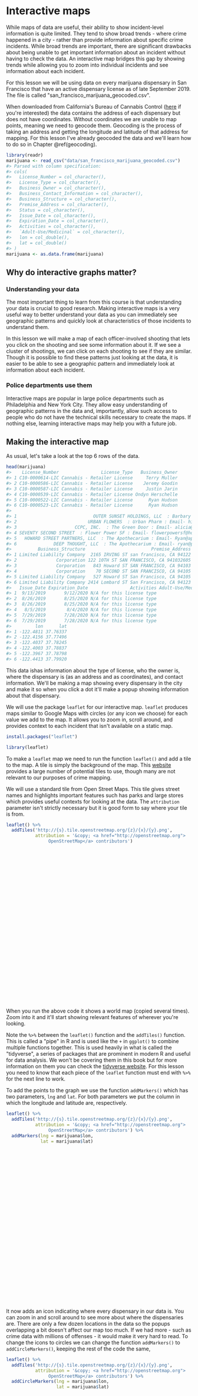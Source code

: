 
# Interactive maps

While maps of data are useful, their ability to show incident-level information is quite limited. They tend to show broad trends - where crime happened in a city - rather than provide information about specific crime incidents. While broad trends are important, there are significant drawbacks about being unable to get important information about an incident without having to check the data. An interactive map bridges this gap by showing trends while allowing you to zoom into individual incidents and see information about each incident.

For this lesson we will be using data on every marijuana dispensary in San Francisco that have an active dispensary license as of late September 2019. The file is called "san_francisco_marijuana_geocoded.csv".

When downloaded from California's Bureau of Cannabis Control ([here](https://aca5.accela.com/bcc/customization/bcc/cap/licenseSearch.aspx) if you're interested) the data contains the address of each dispensary but does not have coordinates. Without coordinates we are unable to map points, meaning we need to 
geocode them. Geocoding is the process of taking an address and getting the longitude and latitude of that address for mapping. For this lesson I've already geocoded the data and we'll learn how to do so in Chapter \@ref(geocoding).


```r
library(readr)
marijuana <- read_csv("data/san_francisco_marijuana_geocoded.csv")
#> Parsed with column specification:
#> cols(
#>   License_Number = col_character(),
#>   License_Type = col_character(),
#>   Business_Owner = col_character(),
#>   Business_Contact_Information = col_character(),
#>   Business_Structure = col_character(),
#>   Premise_Address = col_character(),
#>   Status = col_character(),
#>   Issue_Date = col_character(),
#>   Expiration_Date = col_character(),
#>   Activities = col_character(),
#>   `Adult-Use/Medicinal` = col_character(),
#>   lon = col_double(),
#>   lat = col_double()
#> )
marijuana <- as.data.frame(marijuana)
```


## Why do interactive graphs matter?

### Understanding your data

The most important thing to learn from this course is that understanding your data is crucial to good research. Making interactive maps is a very useful way to better understand your data as you can immediately see geographic patterns and quickly look at characteristics of those incidents to understand them. 

In this lesson we will make a map of each officer-involved shooting that lets you click on the shooting and see some information about it. If we see a cluster of shootings, we can click on each shooting to see if they are similar. Though it is possible to find these patterns just looking at the data, it is easier to be able to see a geographic pattern and immediately look at information about each incident.

### Police departments use them

Interactive maps are popular in large police departments such as Philadelphia and New York City. They allow easy understanding of geographic patterns in the data and, importantly, allow such access to people who do not have the technical skills necessary to create the maps. If nothing else, learning interactive maps may help you with a future job. 

## Making the interactive map 

As usual, let's take a look at the top 6 rows of the data.


```r
head(marijuana)
#>    License_Number                License_Type   Business_Owner
#> 1 C10-0000614-LIC Cannabis - Retailer License     Terry Muller
#> 2 C10-0000586-LIC Cannabis - Retailer License    Jeremy Goodin
#> 3 C10-0000587-LIC Cannabis - Retailer License     Justin Jarin
#> 4 C10-0000539-LIC Cannabis - Retailer License Ondyn Herschelle
#> 5 C10-0000522-LIC Cannabis - Retailer License      Ryan Hudson
#> 6 C10-0000523-LIC Cannabis - Retailer License      Ryan Hudson
#>                                                                                                           Business_Contact_Information
#> 1                             OUTER SUNSET HOLDINGS, LLC  : Barbary Coast Sunset : Email- terry@barbarycoastsf.com : Phone- 5107173246
#> 2                           URBAN FLOWERS  : Urban Pharm : Email- hilary@urbanpharmsf.com : Phone- 9168335343 : Website- www.up415.com
#> 3                      CCPC, INC.  : The Green Door : Email- alicia@greendoorsf.com : Phone- 4155419590 : Website- www.greendoorsf.com
#> 4 SEVENTY SECOND STREET  : Flower Power SF : Email- flowerpowersf@hotmail.com : Phone- 5103681262 : Website- flowerpowerdispensary.com
#> 5   HOWARD STREET PARTNERS, LLC  : The Apothecarium : Email- Ryan@apothecarium.com : Phone- 4157469001 : Website- www.apothecarium.com
#> 6              DEEP THOUGHT, LLC  : The Apothecarium : Email- ryan@pothecarium.com : Phone- 4157469001 : Website- www.Apothecarium.com
#>          Business_Structure                         Premise_Address Status
#> 1 Limited Liability Company  2165 IRVING ST san francisco, CA 94122 Active
#> 2               Corporation 122 10TH ST SAN FRANCISCO, CA 941032605 Active
#> 3               Corporation   843 Howard ST SAN FRANCISCO, CA 94103 Active
#> 4               Corporation    70 SECOND ST SAN FRANCISCO, CA 94105 Active
#> 5 Limited Liability Company   527 Howard ST San Francisco, CA 94105 Active
#> 6 Limited Liability Company 2414 Lombard ST San Francisco, CA 94123 Active
#>   Issue_Date Expiration_Date                Activities Adult-Use/Medicinal
#> 1  9/13/2019       9/12/2020 N/A for this license type                BOTH
#> 2  8/26/2019       8/25/2020 N/A for this license type                BOTH
#> 3  8/26/2019       8/25/2020 N/A for this license type                BOTH
#> 4   8/5/2019        8/4/2020 N/A for this license type                BOTH
#> 5  7/29/2019       7/28/2020 N/A for this license type                BOTH
#> 6  7/29/2019       7/28/2020 N/A for this license type                BOTH
#>         lon      lat
#> 1 -122.4811 37.76337
#> 2 -122.4156 37.77496
#> 3 -122.4037 37.78245
#> 4 -122.4003 37.78837
#> 5 -122.3967 37.78798
#> 6 -122.4413 37.79920
```

This data ishas information about the type of license, who the owner is, where the dispensary is (as an address and as coordinates), and contact information. We'll be making a map showing every dispensary in the city and make it so when you click a dot it'll make a popup showing information about that dispensary. 

We will use the package `leaflet` for our interactive map. `leaflet` produces maps similar to Google Maps with circles (or any icon we choose) for each value we add to the map. It allows you to zoom in, scroll around, and provides context to each incident that isn't available on a static map. 


```r
install.packages("leaflet")
```


```r
library(leaflet)
```

To make a `leaflet` map we need to run the function `leaflet()` and add a tile to the map. A tile is simply the background of the map. This [website](https://leaflet-extras.github.io/leaflet-providers/preview/) provides a large number of potential tiles to use, though many are not relevant to our purposes of crime mapping. 

We will use a standard tile from Open Street Maps. This tile gives street names and highlights important features such has parks and large stores which provides useful contexts for looking at the data. The `attribution` parameter isn't strictly necessary but it is good form to say where your tile is from.  


```r
leaflet() %>% 
  addTiles('http://{s}.tile.openstreetmap.org/{z}/{x}/{y}.png', 
           attribution = '&copy; <a href="http://openstreetmap.org">
                OpenStreetMap</a> contributors')
```

<!--html_preserve--><div id="htmlwidget-78468e61556988816d8b" style="width:90%;height:415.296px;" class="leaflet html-widget"></div>
<script type="application/json" data-for="htmlwidget-78468e61556988816d8b">{"x":{"options":{"crs":{"crsClass":"L.CRS.EPSG3857","code":null,"proj4def":null,"projectedBounds":null,"options":{}}},"calls":[{"method":"addTiles","args":["http://{s}.tile.openstreetmap.org/{z}/{x}/{y}.png",null,null,{"minZoom":0,"maxZoom":18,"tileSize":256,"subdomains":"abc","errorTileUrl":"","tms":false,"noWrap":false,"zoomOffset":0,"zoomReverse":false,"opacity":1,"zIndex":1,"detectRetina":false,"attribution":"&copy; <a href=\"http://openstreetmap.org\">\n                OpenStreetMap<\/a> contributors"}]}]},"evals":[],"jsHooks":[]}</script><!--/html_preserve-->

When you run the above code it shows a world map (copied several times). Zoom into it and it'll start showing relevant features of wherever you're looking.

Note the `%>%` between the `leaflet()` function and the `addTiles()` function. This is called a "pipe" in R and is used like the `+` in `ggplot()` to combine multiple functions together. This is used heavily in what is called the "tidyverse", a series of packages that are prominent in modern R and useful for data analysis. We won't be covering them in this book but for more information on them you can check the [tidyverse website](https://www.tidyverse.org/). For this lesson you need to know that each piece of the `leaflet` function must end with `%>%` for the next line to work. 

To add the points to the graph we use the function `addMarkers()` which has two parameters, `lng` and `lat`. For both parameters we put the column in which the longitude and latitude are, respectively.


```r
leaflet() %>% 
  addTiles('http://{s}.tile.openstreetmap.org/{z}/{x}/{y}.png', 
           attribution = '&copy; <a href="http://openstreetmap.org">
                OpenStreetMap</a> contributors') %>%
  addMarkers(lng = marijuana$lon, 
             lat = marijuana$lat)
```

<!--html_preserve--><div id="htmlwidget-de611b5b2be53eb04d23" style="width:90%;height:415.296px;" class="leaflet html-widget"></div>
<script type="application/json" data-for="htmlwidget-de611b5b2be53eb04d23">{"x":{"options":{"crs":{"crsClass":"L.CRS.EPSG3857","code":null,"proj4def":null,"projectedBounds":null,"options":{}}},"calls":[{"method":"addTiles","args":["http://{s}.tile.openstreetmap.org/{z}/{x}/{y}.png",null,null,{"minZoom":0,"maxZoom":18,"tileSize":256,"subdomains":"abc","errorTileUrl":"","tms":false,"noWrap":false,"zoomOffset":0,"zoomReverse":false,"opacity":1,"zIndex":1,"detectRetina":false,"attribution":"&copy; <a href=\"http://openstreetmap.org\">\n                OpenStreetMap<\/a> contributors"}]},{"method":"addMarkers","args":[[37.763368513994,37.7749608909055,37.7824456322351,37.7883655156675,37.7879786211266,37.7991993439031,37.776723025795,37.7716441737549,37.7683642435144,37.7661342361937,37.7149433225515,37.7768233749783,37.7721656633102,37.7779165026544,37.7579164818224,37.7868596560969,37.7885928301402,37.7764332217669,37.7723969821552,37.7933583439031,37.7150078334871,37.780630513994,37.7439846089216,37.7296109572681,37.7106912181603,37.7758773583299,37.7818572767325,37.756626757978,37.7434740591205,37.7820036361302,37.7765260973827,37.7470720901957,37.7573373388828],[-122.481130636274,-122.415558808789,-122.403690577558,-122.400299094379,-122.396710580876,-122.441332845548,-122.401600870362,-122.416630208985,-122.427647255684,-122.419734009839,-122.442329761989,-122.414038364158,-122.429907545098,-122.415859554417,-122.418945411016,-122.419454935744,-122.403642363466,-122.41451924661,-122.422663566606,-122.399141820013,-122.442249162935,-122.471140300998,-122.421625124618,-122.430460425904,-122.404194082723,-122.438473648075,-122.407646582867,-122.418903381384,-122.421339303364,-122.408380614202,-122.414985660825,-122.418860565064,-122.388386289774],null,null,null,{"interactive":true,"draggable":false,"keyboard":true,"title":"","alt":"","zIndexOffset":0,"opacity":1,"riseOnHover":false,"riseOffset":250},null,null,null,null,null,{"interactive":false,"permanent":false,"direction":"auto","opacity":1,"offset":[0,0],"textsize":"10px","textOnly":false,"className":"","sticky":true},null]}],"limits":{"lat":[37.7106912181603,37.7991993439031],"lng":[-122.481130636274,-122.388386289774]}},"evals":[],"jsHooks":[]}</script><!--/html_preserve-->

It now adds an icon indicating where every dispensary in our data is. You can zoom in and scroll around to see more about where the dispensaries are. There are only a few dozen locations in the data so the popups overlapping a bit doesn't affect our map too much. If we had more - such as crime data with millions of offenses - it would make it very hard to read. To change the icons to circles we can change the function `addMarkers()` to `addCircleMarkers()`, keeping the rest of the code the same, 


```r
leaflet() %>% 
  addTiles('http://{s}.tile.openstreetmap.org/{z}/{x}/{y}.png', 
           attribution = '&copy; <a href="http://openstreetmap.org">
                OpenStreetMap</a> contributors') %>%
  addCircleMarkers(lng = marijuana$lon, 
                   lat = marijuana$lat)
```

<!--html_preserve--><div id="htmlwidget-d148f1aed66b321387a9" style="width:90%;height:415.296px;" class="leaflet html-widget"></div>
<script type="application/json" data-for="htmlwidget-d148f1aed66b321387a9">{"x":{"options":{"crs":{"crsClass":"L.CRS.EPSG3857","code":null,"proj4def":null,"projectedBounds":null,"options":{}}},"calls":[{"method":"addTiles","args":["http://{s}.tile.openstreetmap.org/{z}/{x}/{y}.png",null,null,{"minZoom":0,"maxZoom":18,"tileSize":256,"subdomains":"abc","errorTileUrl":"","tms":false,"noWrap":false,"zoomOffset":0,"zoomReverse":false,"opacity":1,"zIndex":1,"detectRetina":false,"attribution":"&copy; <a href=\"http://openstreetmap.org\">\n                OpenStreetMap<\/a> contributors"}]},{"method":"addCircleMarkers","args":[[37.763368513994,37.7749608909055,37.7824456322351,37.7883655156675,37.7879786211266,37.7991993439031,37.776723025795,37.7716441737549,37.7683642435144,37.7661342361937,37.7149433225515,37.7768233749783,37.7721656633102,37.7779165026544,37.7579164818224,37.7868596560969,37.7885928301402,37.7764332217669,37.7723969821552,37.7933583439031,37.7150078334871,37.780630513994,37.7439846089216,37.7296109572681,37.7106912181603,37.7758773583299,37.7818572767325,37.756626757978,37.7434740591205,37.7820036361302,37.7765260973827,37.7470720901957,37.7573373388828],[-122.481130636274,-122.415558808789,-122.403690577558,-122.400299094379,-122.396710580876,-122.441332845548,-122.401600870362,-122.416630208985,-122.427647255684,-122.419734009839,-122.442329761989,-122.414038364158,-122.429907545098,-122.415859554417,-122.418945411016,-122.419454935744,-122.403642363466,-122.41451924661,-122.422663566606,-122.399141820013,-122.442249162935,-122.471140300998,-122.421625124618,-122.430460425904,-122.404194082723,-122.438473648075,-122.407646582867,-122.418903381384,-122.421339303364,-122.408380614202,-122.414985660825,-122.418860565064,-122.388386289774],10,null,null,{"interactive":true,"className":"","stroke":true,"color":"#03F","weight":5,"opacity":0.5,"fill":true,"fillColor":"#03F","fillOpacity":0.2},null,null,null,null,null,{"interactive":false,"permanent":false,"direction":"auto","opacity":1,"offset":[0,0],"textsize":"10px","textOnly":false,"className":"","sticky":true},null]}],"limits":{"lat":[37.7106912181603,37.7991993439031],"lng":[-122.481130636274,-122.388386289774]}},"evals":[],"jsHooks":[]}</script><!--/html_preserve-->

This makes the icon into circles but they are still large and cover most of the map. To adjust the size of our icons we use the `radius` parameter in `addMarkers()` or `addCircleMarkers()`. The larger the radius, the larger the icons. 


```r
leaflet() %>% 
  addTiles('http://{s}.tile.openstreetmap.org/{z}/{x}/{y}.png', 
           attribution = '&copy; <a href="http://openstreetmap.org">
                OpenStreetMap</a> contributors') %>%
  addCircleMarkers(lng = marijuana$lon, 
                   lat = marijuana$lat,
                   radius = 5)
```

<!--html_preserve--><div id="htmlwidget-fd4034c3942983783c41" style="width:90%;height:415.296px;" class="leaflet html-widget"></div>
<script type="application/json" data-for="htmlwidget-fd4034c3942983783c41">{"x":{"options":{"crs":{"crsClass":"L.CRS.EPSG3857","code":null,"proj4def":null,"projectedBounds":null,"options":{}}},"calls":[{"method":"addTiles","args":["http://{s}.tile.openstreetmap.org/{z}/{x}/{y}.png",null,null,{"minZoom":0,"maxZoom":18,"tileSize":256,"subdomains":"abc","errorTileUrl":"","tms":false,"noWrap":false,"zoomOffset":0,"zoomReverse":false,"opacity":1,"zIndex":1,"detectRetina":false,"attribution":"&copy; <a href=\"http://openstreetmap.org\">\n                OpenStreetMap<\/a> contributors"}]},{"method":"addCircleMarkers","args":[[37.763368513994,37.7749608909055,37.7824456322351,37.7883655156675,37.7879786211266,37.7991993439031,37.776723025795,37.7716441737549,37.7683642435144,37.7661342361937,37.7149433225515,37.7768233749783,37.7721656633102,37.7779165026544,37.7579164818224,37.7868596560969,37.7885928301402,37.7764332217669,37.7723969821552,37.7933583439031,37.7150078334871,37.780630513994,37.7439846089216,37.7296109572681,37.7106912181603,37.7758773583299,37.7818572767325,37.756626757978,37.7434740591205,37.7820036361302,37.7765260973827,37.7470720901957,37.7573373388828],[-122.481130636274,-122.415558808789,-122.403690577558,-122.400299094379,-122.396710580876,-122.441332845548,-122.401600870362,-122.416630208985,-122.427647255684,-122.419734009839,-122.442329761989,-122.414038364158,-122.429907545098,-122.415859554417,-122.418945411016,-122.419454935744,-122.403642363466,-122.41451924661,-122.422663566606,-122.399141820013,-122.442249162935,-122.471140300998,-122.421625124618,-122.430460425904,-122.404194082723,-122.438473648075,-122.407646582867,-122.418903381384,-122.421339303364,-122.408380614202,-122.414985660825,-122.418860565064,-122.388386289774],5,null,null,{"interactive":true,"className":"","stroke":true,"color":"#03F","weight":5,"opacity":0.5,"fill":true,"fillColor":"#03F","fillOpacity":0.2},null,null,null,null,null,{"interactive":false,"permanent":false,"direction":"auto","opacity":1,"offset":[0,0],"textsize":"10px","textOnly":false,"className":"","sticky":true},null]}],"limits":{"lat":[37.7106912181603,37.7991993439031],"lng":[-122.481130636274,-122.388386289774]}},"evals":[],"jsHooks":[]}</script><!--/html_preserve-->

Setting the `radius` option to 5 shrinks the size of the icon a lot. In your own maps you'll have to fiddle with this option to get it to look the way you want. Let's move on to adding information about each icon when clicked upon. 

## Adding popup information

The parameter `popup` in the `addMarkers()` or `addCircleMarkers()` functions lets you input a character value (if not already a character value it will convert it to one) and that will be shown as a popup when you click on the icon. Let's start simple here by inputting the business owner column in our data and then build it up to a more complicated popup. 


```r
leaflet() %>% 
  addTiles('http://{s}.tile.openstreetmap.org/{z}/{x}/{y}.png', 
           attribution = '&copy; <a href="http://openstreetmap.org">
                OpenStreetMap</a> contributors') %>%
  addCircleMarkers(lng = marijuana$lon, 
             lat = marijuana$lat,
                   radius = 5,
                   popup = marijuana$Business_Owner)
```

<!--html_preserve--><div id="htmlwidget-46e9304d5fa02f8a3526" style="width:90%;height:415.296px;" class="leaflet html-widget"></div>
<script type="application/json" data-for="htmlwidget-46e9304d5fa02f8a3526">{"x":{"options":{"crs":{"crsClass":"L.CRS.EPSG3857","code":null,"proj4def":null,"projectedBounds":null,"options":{}}},"calls":[{"method":"addTiles","args":["http://{s}.tile.openstreetmap.org/{z}/{x}/{y}.png",null,null,{"minZoom":0,"maxZoom":18,"tileSize":256,"subdomains":"abc","errorTileUrl":"","tms":false,"noWrap":false,"zoomOffset":0,"zoomReverse":false,"opacity":1,"zIndex":1,"detectRetina":false,"attribution":"&copy; <a href=\"http://openstreetmap.org\">\n                OpenStreetMap<\/a> contributors"}]},{"method":"addCircleMarkers","args":[[37.763368513994,37.7749608909055,37.7824456322351,37.7883655156675,37.7879786211266,37.7991993439031,37.776723025795,37.7716441737549,37.7683642435144,37.7661342361937,37.7149433225515,37.7768233749783,37.7721656633102,37.7779165026544,37.7579164818224,37.7868596560969,37.7885928301402,37.7764332217669,37.7723969821552,37.7933583439031,37.7150078334871,37.780630513994,37.7439846089216,37.7296109572681,37.7106912181603,37.7758773583299,37.7818572767325,37.756626757978,37.7434740591205,37.7820036361302,37.7765260973827,37.7470720901957,37.7573373388828],[-122.481130636274,-122.415558808789,-122.403690577558,-122.400299094379,-122.396710580876,-122.441332845548,-122.401600870362,-122.416630208985,-122.427647255684,-122.419734009839,-122.442329761989,-122.414038364158,-122.429907545098,-122.415859554417,-122.418945411016,-122.419454935744,-122.403642363466,-122.41451924661,-122.422663566606,-122.399141820013,-122.442249162935,-122.471140300998,-122.421625124618,-122.430460425904,-122.404194082723,-122.438473648075,-122.407646582867,-122.418903381384,-122.421339303364,-122.408380614202,-122.414985660825,-122.418860565064,-122.388386289774],5,null,null,{"interactive":true,"className":"","stroke":true,"color":"#03F","weight":5,"opacity":0.5,"fill":true,"fillColor":"#03F","fillOpacity":0.2},null,null,["Terry Muller","Jeremy Goodin","Justin Jarin","Ondyn Herschelle","Ryan Hudson","Ryan Hudson","Cameron Wald","Almir Guimaraes","Ryan Hudson","Michael Breyburg","Caleb Counts","Joseph Pearson","Joseph Pearson","Brendan Hallinan","Khader ElShawa","Clayton Kopp","Wyatt Lin","Heidi Hanley","Abdelkader Chenbod","Tara McKnight","Mikhail Mekk","Martin Higgins","Martin Higgins","Kevin Reed","Victor Nguyen","Tariq Alazraie: Tariq Alazraie","Jesse Henry","gus murad","Brian Mitchell: Brian Mitchell","Stephen Rechif","Martin Olive","Arthur Vugelman: Arthur Vugelman","Robert Watson: Robert Watson"],null,null,{"interactive":false,"permanent":false,"direction":"auto","opacity":1,"offset":[0,0],"textsize":"10px","textOnly":false,"className":"","sticky":true},null]}],"limits":{"lat":[37.7106912181603,37.7991993439031],"lng":[-122.481130636274,-122.388386289774]}},"evals":[],"jsHooks":[]}</script><!--/html_preserve-->

Try clicking around and you'll see that the owner of the dispensary you clicked on appears over the dot. We usually want to have a title indicating what the value in the popup means. We can do this by using the `paste()` function to combine text explaining the value with the value itself. Let's add the words "Business Owner:" before the business owner column.


```r
leaflet() %>% 
  addTiles('http://{s}.tile.openstreetmap.org/{z}/{x}/{y}.png', 
           attribution = '&copy; <a href="http://openstreetmap.org">
                OpenStreetMap</a> contributors') %>%
  addCircleMarkers(lng = marijuana$lon, 
             lat = marijuana$lat,
                   radius = 5,
                   popup = paste("Business Owner:", marijuana$Business_Owner))
```

<!--html_preserve--><div id="htmlwidget-9609b253de3b8d08a4e9" style="width:90%;height:415.296px;" class="leaflet html-widget"></div>
<script type="application/json" data-for="htmlwidget-9609b253de3b8d08a4e9">{"x":{"options":{"crs":{"crsClass":"L.CRS.EPSG3857","code":null,"proj4def":null,"projectedBounds":null,"options":{}}},"calls":[{"method":"addTiles","args":["http://{s}.tile.openstreetmap.org/{z}/{x}/{y}.png",null,null,{"minZoom":0,"maxZoom":18,"tileSize":256,"subdomains":"abc","errorTileUrl":"","tms":false,"noWrap":false,"zoomOffset":0,"zoomReverse":false,"opacity":1,"zIndex":1,"detectRetina":false,"attribution":"&copy; <a href=\"http://openstreetmap.org\">\n                OpenStreetMap<\/a> contributors"}]},{"method":"addCircleMarkers","args":[[37.763368513994,37.7749608909055,37.7824456322351,37.7883655156675,37.7879786211266,37.7991993439031,37.776723025795,37.7716441737549,37.7683642435144,37.7661342361937,37.7149433225515,37.7768233749783,37.7721656633102,37.7779165026544,37.7579164818224,37.7868596560969,37.7885928301402,37.7764332217669,37.7723969821552,37.7933583439031,37.7150078334871,37.780630513994,37.7439846089216,37.7296109572681,37.7106912181603,37.7758773583299,37.7818572767325,37.756626757978,37.7434740591205,37.7820036361302,37.7765260973827,37.7470720901957,37.7573373388828],[-122.481130636274,-122.415558808789,-122.403690577558,-122.400299094379,-122.396710580876,-122.441332845548,-122.401600870362,-122.416630208985,-122.427647255684,-122.419734009839,-122.442329761989,-122.414038364158,-122.429907545098,-122.415859554417,-122.418945411016,-122.419454935744,-122.403642363466,-122.41451924661,-122.422663566606,-122.399141820013,-122.442249162935,-122.471140300998,-122.421625124618,-122.430460425904,-122.404194082723,-122.438473648075,-122.407646582867,-122.418903381384,-122.421339303364,-122.408380614202,-122.414985660825,-122.418860565064,-122.388386289774],5,null,null,{"interactive":true,"className":"","stroke":true,"color":"#03F","weight":5,"opacity":0.5,"fill":true,"fillColor":"#03F","fillOpacity":0.2},null,null,["Business Owner: Terry Muller","Business Owner: Jeremy Goodin","Business Owner: Justin Jarin","Business Owner: Ondyn Herschelle","Business Owner: Ryan Hudson","Business Owner: Ryan Hudson","Business Owner: Cameron Wald","Business Owner: Almir Guimaraes","Business Owner: Ryan Hudson","Business Owner: Michael Breyburg","Business Owner: Caleb Counts","Business Owner: Joseph Pearson","Business Owner: Joseph Pearson","Business Owner: Brendan Hallinan","Business Owner: Khader ElShawa","Business Owner: Clayton Kopp","Business Owner: Wyatt Lin","Business Owner: Heidi Hanley","Business Owner: Abdelkader Chenbod","Business Owner: Tara McKnight","Business Owner: Mikhail Mekk","Business Owner: Martin Higgins","Business Owner: Martin Higgins","Business Owner: Kevin Reed","Business Owner: Victor Nguyen","Business Owner: Tariq Alazraie: Tariq Alazraie","Business Owner: Jesse Henry","Business Owner: gus murad","Business Owner: Brian Mitchell: Brian Mitchell","Business Owner: Stephen Rechif","Business Owner: Martin Olive","Business Owner: Arthur Vugelman: Arthur Vugelman","Business Owner: Robert Watson: Robert Watson"],null,null,{"interactive":false,"permanent":false,"direction":"auto","opacity":1,"offset":[0,0],"textsize":"10px","textOnly":false,"className":"","sticky":true},null]}],"limits":{"lat":[37.7106912181603,37.7991993439031],"lng":[-122.481130636274,-122.388386289774]}},"evals":[],"jsHooks":[]}</script><!--/html_preserve-->

We don't have too much information in the data but we let's add the address and license number to the popup by adding them to the `paste()` function we're using. 


```r
leaflet() %>% 
  addTiles('http://{s}.tile.openstreetmap.org/{z}/{x}/{y}.png', 
           attribution = '&copy; <a href="http://openstreetmap.org">
                OpenStreetMap</a> contributors') %>%
  addCircleMarkers(lng = marijuana$lon, 
             lat = marijuana$lat,
                   radius = 5,
                   popup = paste("Business Owner:", marijuana$Business_Owner,
                                 "Address:", marijuana$Premise_Address,
                                 "License:", marijuana$License_Number))
```

<!--html_preserve--><div id="htmlwidget-05ec59be99cbbc70659e" style="width:90%;height:415.296px;" class="leaflet html-widget"></div>
<script type="application/json" data-for="htmlwidget-05ec59be99cbbc70659e">{"x":{"options":{"crs":{"crsClass":"L.CRS.EPSG3857","code":null,"proj4def":null,"projectedBounds":null,"options":{}}},"calls":[{"method":"addTiles","args":["http://{s}.tile.openstreetmap.org/{z}/{x}/{y}.png",null,null,{"minZoom":0,"maxZoom":18,"tileSize":256,"subdomains":"abc","errorTileUrl":"","tms":false,"noWrap":false,"zoomOffset":0,"zoomReverse":false,"opacity":1,"zIndex":1,"detectRetina":false,"attribution":"&copy; <a href=\"http://openstreetmap.org\">\n                OpenStreetMap<\/a> contributors"}]},{"method":"addCircleMarkers","args":[[37.763368513994,37.7749608909055,37.7824456322351,37.7883655156675,37.7879786211266,37.7991993439031,37.776723025795,37.7716441737549,37.7683642435144,37.7661342361937,37.7149433225515,37.7768233749783,37.7721656633102,37.7779165026544,37.7579164818224,37.7868596560969,37.7885928301402,37.7764332217669,37.7723969821552,37.7933583439031,37.7150078334871,37.780630513994,37.7439846089216,37.7296109572681,37.7106912181603,37.7758773583299,37.7818572767325,37.756626757978,37.7434740591205,37.7820036361302,37.7765260973827,37.7470720901957,37.7573373388828],[-122.481130636274,-122.415558808789,-122.403690577558,-122.400299094379,-122.396710580876,-122.441332845548,-122.401600870362,-122.416630208985,-122.427647255684,-122.419734009839,-122.442329761989,-122.414038364158,-122.429907545098,-122.415859554417,-122.418945411016,-122.419454935744,-122.403642363466,-122.41451924661,-122.422663566606,-122.399141820013,-122.442249162935,-122.471140300998,-122.421625124618,-122.430460425904,-122.404194082723,-122.438473648075,-122.407646582867,-122.418903381384,-122.421339303364,-122.408380614202,-122.414985660825,-122.418860565064,-122.388386289774],5,null,null,{"interactive":true,"className":"","stroke":true,"color":"#03F","weight":5,"opacity":0.5,"fill":true,"fillColor":"#03F","fillOpacity":0.2},null,null,["Business Owner: Terry Muller Address: 2165 IRVING ST san francisco, CA 94122 License: C10-0000614-LIC","Business Owner: Jeremy Goodin Address: 122 10TH ST SAN FRANCISCO, CA 941032605 License: C10-0000586-LIC","Business Owner: Justin Jarin Address: 843 Howard ST SAN FRANCISCO, CA 94103 License: C10-0000587-LIC","Business Owner: Ondyn Herschelle Address: 70 SECOND ST SAN FRANCISCO, CA 94105 License: C10-0000539-LIC","Business Owner: Ryan Hudson Address: 527 Howard ST San Francisco, CA 94105 License: C10-0000522-LIC","Business Owner: Ryan Hudson Address: 2414 Lombard ST San Francisco, CA 94123 License: C10-0000523-LIC","Business Owner: Cameron Wald Address: 761 BRYANT ST SAN FRANCISCO, CA 941071014 License: C10-0000527-LIC","Business Owner: Almir Guimaraes Address: 211 12th ST San Francisco, CA 941033717 License: C10-0000512-LIC","Business Owner: Ryan Hudson Address: 2029 MARKET ST SAN FRANCISCO, CA 94114 License: C10-0000515-LIC","Business Owner: Michael Breyburg Address: 1933 MISSION ST SAN FRANCISCO, CA 941033441 License: C10-0000490-LIC","Business Owner: Caleb Counts Address: 5234 MISSION ST SAN FRANCISCO, CA 941123732 License: C10-0000501-LIC","Business Owner: Joseph Pearson Address: 1256 Mission ST San Francisco, CA 94103 License: C10-0000452-LIC","Business Owner: Joseph Pearson Address: 473 Haight ST San Francisco, CA 94117 License: C10-0000453-LIC","Business Owner: Brendan Hallinan Address: 1276 Market ST San Francisco, CA 94102 License: C10-0000427-LIC","Business Owner: Khader ElShawa Address: 2441 MISSION ST SAN FRANCISCO, CA 941102414 License: C10-0000437-LIC","Business Owner: Clayton Kopp Address: 1077 POST ST SAN FRANCISCO, CA 94109 License: C10-0000387-LIC","Business Owner: Wyatt Lin Address: 49 KEARNY ST SAN FRANCISCO, CA 94108 License: C10-0000358-LIC","Business Owner: Heidi Hanley Address: 1284 MISSION ST SAN FRANCISCO, CA 94103 License: C10-0000308-LIC","Business Owner: Abdelkader Chenbod Address: 14 VALENCIA ST SAN FRANCISCO, CA 941031102 License: C10-0000281-LIC","Business Owner: Tara McKnight Address: 212 CALIFORNIA ST SAN FRANCISCO, CA 941114405 License: C10-0000282-LIC","Business Owner: Mikhail Mekk Address: 5258 MISSION ST SAN FRANCISCO, CA 94112 License: C10-0000265-LIC","Business Owner: Martin Higgins Address: 4811 GEARY BLVD SAN FRANCISCO, CA 94118 License: C10-0000202-LIC","Business Owner: Martin Higgins Address: 33 29TH ST SAN FRANCISCO, CA 94110 License: C10-0000205-LIC","Business Owner: Kevin Reed Address: 4218 MISSION ST SAN FRANCISCO, CA 94112 License: C10-0000200-LIC","Business Owner: Victor Nguyen Address: 2442 BAYSHORE BLVD SAN FRANCISCO, CA 94134 License: C10-0000152-LIC","Business Owner: Tariq Alazraie: Tariq Alazraie Address: 1326 Grove ST San Francisco, CA 94117 License: C10-0000158-LIC","Business Owner: Jesse Henry Address: 952 MISSION ST SAN FRANCISCO, CA 941032911 License: C10-0000127-LIC","Business Owner: gus murad Address: 2520 Mission ST San Francisco, CA 94110 License: C10-0000133-LIC","Business Owner: Brian Mitchell: Brian Mitchell Address: 3326 mission ST san francisco, CA 94110 License: C10-0000053-LIC","Business Owner: Stephen Rechif Address: 471 JESSIE ST SAN FRANCISCO, CA 94103 License: C10-0000043-LIC","Business Owner: Martin Olive Address: 79 9TH ST SAN FRANCISCO, CA 941031401 License: C10-0000035-LIC","Business Owner: Arthur Vugelman: Arthur Vugelman Address: 3139 MISSION ST SAN FRANCISCO, CA 94110 License: C10-0000016-LIC","Business Owner: Robert Watson: Robert Watson Address: 2544 3RD ST SAN FRANCISCO, CA 94122 License: C10-0000005-LIC"],null,null,{"interactive":false,"permanent":false,"direction":"auto","opacity":1,"offset":[0,0],"textsize":"10px","textOnly":false,"className":"","sticky":true},null]}],"limits":{"lat":[37.7106912181603,37.7991993439031],"lng":[-122.481130636274,-122.388386289774]}},"evals":[],"jsHooks":[]}</script><!--/html_preserve-->

Just adding the location text makes it try to print out everything on one line which is hard to read. If we add the text `<br>` where we want a line break it will make one. `<br>` is the HTML tag for line-break which is why it works making a new line in this case. 


```r
leaflet() %>% 
  addTiles('http://{s}.tile.openstreetmap.org/{z}/{x}/{y}.png', 
           attribution = '&copy; <a href="http://openstreetmap.org">
                OpenStreetMap</a> contributors') %>%
  addCircleMarkers(lng = marijuana$lon, 
             lat = marijuana$lat,
                   radius = 5,
                   popup = paste("Business Owner:", marijuana$Business_Owner,
                                 "<br>",
                                 "Address:", marijuana$Premise_Address,
                                 "<br>",
                                 "License:", marijuana$License_Number))
```

<!--html_preserve--><div id="htmlwidget-a39f24ea1299450b86b1" style="width:90%;height:415.296px;" class="leaflet html-widget"></div>
<script type="application/json" data-for="htmlwidget-a39f24ea1299450b86b1">{"x":{"options":{"crs":{"crsClass":"L.CRS.EPSG3857","code":null,"proj4def":null,"projectedBounds":null,"options":{}}},"calls":[{"method":"addTiles","args":["http://{s}.tile.openstreetmap.org/{z}/{x}/{y}.png",null,null,{"minZoom":0,"maxZoom":18,"tileSize":256,"subdomains":"abc","errorTileUrl":"","tms":false,"noWrap":false,"zoomOffset":0,"zoomReverse":false,"opacity":1,"zIndex":1,"detectRetina":false,"attribution":"&copy; <a href=\"http://openstreetmap.org\">\n                OpenStreetMap<\/a> contributors"}]},{"method":"addCircleMarkers","args":[[37.763368513994,37.7749608909055,37.7824456322351,37.7883655156675,37.7879786211266,37.7991993439031,37.776723025795,37.7716441737549,37.7683642435144,37.7661342361937,37.7149433225515,37.7768233749783,37.7721656633102,37.7779165026544,37.7579164818224,37.7868596560969,37.7885928301402,37.7764332217669,37.7723969821552,37.7933583439031,37.7150078334871,37.780630513994,37.7439846089216,37.7296109572681,37.7106912181603,37.7758773583299,37.7818572767325,37.756626757978,37.7434740591205,37.7820036361302,37.7765260973827,37.7470720901957,37.7573373388828],[-122.481130636274,-122.415558808789,-122.403690577558,-122.400299094379,-122.396710580876,-122.441332845548,-122.401600870362,-122.416630208985,-122.427647255684,-122.419734009839,-122.442329761989,-122.414038364158,-122.429907545098,-122.415859554417,-122.418945411016,-122.419454935744,-122.403642363466,-122.41451924661,-122.422663566606,-122.399141820013,-122.442249162935,-122.471140300998,-122.421625124618,-122.430460425904,-122.404194082723,-122.438473648075,-122.407646582867,-122.418903381384,-122.421339303364,-122.408380614202,-122.414985660825,-122.418860565064,-122.388386289774],5,null,null,{"interactive":true,"className":"","stroke":true,"color":"#03F","weight":5,"opacity":0.5,"fill":true,"fillColor":"#03F","fillOpacity":0.2},null,null,["Business Owner: Terry Muller <br> Address: 2165 IRVING ST san francisco, CA 94122 <br> License: C10-0000614-LIC","Business Owner: Jeremy Goodin <br> Address: 122 10TH ST SAN FRANCISCO, CA 941032605 <br> License: C10-0000586-LIC","Business Owner: Justin Jarin <br> Address: 843 Howard ST SAN FRANCISCO, CA 94103 <br> License: C10-0000587-LIC","Business Owner: Ondyn Herschelle <br> Address: 70 SECOND ST SAN FRANCISCO, CA 94105 <br> License: C10-0000539-LIC","Business Owner: Ryan Hudson <br> Address: 527 Howard ST San Francisco, CA 94105 <br> License: C10-0000522-LIC","Business Owner: Ryan Hudson <br> Address: 2414 Lombard ST San Francisco, CA 94123 <br> License: C10-0000523-LIC","Business Owner: Cameron Wald <br> Address: 761 BRYANT ST SAN FRANCISCO, CA 941071014 <br> License: C10-0000527-LIC","Business Owner: Almir Guimaraes <br> Address: 211 12th ST San Francisco, CA 941033717 <br> License: C10-0000512-LIC","Business Owner: Ryan Hudson <br> Address: 2029 MARKET ST SAN FRANCISCO, CA 94114 <br> License: C10-0000515-LIC","Business Owner: Michael Breyburg <br> Address: 1933 MISSION ST SAN FRANCISCO, CA 941033441 <br> License: C10-0000490-LIC","Business Owner: Caleb Counts <br> Address: 5234 MISSION ST SAN FRANCISCO, CA 941123732 <br> License: C10-0000501-LIC","Business Owner: Joseph Pearson <br> Address: 1256 Mission ST San Francisco, CA 94103 <br> License: C10-0000452-LIC","Business Owner: Joseph Pearson <br> Address: 473 Haight ST San Francisco, CA 94117 <br> License: C10-0000453-LIC","Business Owner: Brendan Hallinan <br> Address: 1276 Market ST San Francisco, CA 94102 <br> License: C10-0000427-LIC","Business Owner: Khader ElShawa <br> Address: 2441 MISSION ST SAN FRANCISCO, CA 941102414 <br> License: C10-0000437-LIC","Business Owner: Clayton Kopp <br> Address: 1077 POST ST SAN FRANCISCO, CA 94109 <br> License: C10-0000387-LIC","Business Owner: Wyatt Lin <br> Address: 49 KEARNY ST SAN FRANCISCO, CA 94108 <br> License: C10-0000358-LIC","Business Owner: Heidi Hanley <br> Address: 1284 MISSION ST SAN FRANCISCO, CA 94103 <br> License: C10-0000308-LIC","Business Owner: Abdelkader Chenbod <br> Address: 14 VALENCIA ST SAN FRANCISCO, CA 941031102 <br> License: C10-0000281-LIC","Business Owner: Tara McKnight <br> Address: 212 CALIFORNIA ST SAN FRANCISCO, CA 941114405 <br> License: C10-0000282-LIC","Business Owner: Mikhail Mekk <br> Address: 5258 MISSION ST SAN FRANCISCO, CA 94112 <br> License: C10-0000265-LIC","Business Owner: Martin Higgins <br> Address: 4811 GEARY BLVD SAN FRANCISCO, CA 94118 <br> License: C10-0000202-LIC","Business Owner: Martin Higgins <br> Address: 33 29TH ST SAN FRANCISCO, CA 94110 <br> License: C10-0000205-LIC","Business Owner: Kevin Reed <br> Address: 4218 MISSION ST SAN FRANCISCO, CA 94112 <br> License: C10-0000200-LIC","Business Owner: Victor Nguyen <br> Address: 2442 BAYSHORE BLVD SAN FRANCISCO, CA 94134 <br> License: C10-0000152-LIC","Business Owner: Tariq Alazraie: Tariq Alazraie <br> Address: 1326 Grove ST San Francisco, CA 94117 <br> License: C10-0000158-LIC","Business Owner: Jesse Henry <br> Address: 952 MISSION ST SAN FRANCISCO, CA 941032911 <br> License: C10-0000127-LIC","Business Owner: gus murad <br> Address: 2520 Mission ST San Francisco, CA 94110 <br> License: C10-0000133-LIC","Business Owner: Brian Mitchell: Brian Mitchell <br> Address: 3326 mission ST san francisco, CA 94110 <br> License: C10-0000053-LIC","Business Owner: Stephen Rechif <br> Address: 471 JESSIE ST SAN FRANCISCO, CA 94103 <br> License: C10-0000043-LIC","Business Owner: Martin Olive <br> Address: 79 9TH ST SAN FRANCISCO, CA 941031401 <br> License: C10-0000035-LIC","Business Owner: Arthur Vugelman: Arthur Vugelman <br> Address: 3139 MISSION ST SAN FRANCISCO, CA 94110 <br> License: C10-0000016-LIC","Business Owner: Robert Watson: Robert Watson <br> Address: 2544 3RD ST SAN FRANCISCO, CA 94122 <br> License: C10-0000005-LIC"],null,null,{"interactive":false,"permanent":false,"direction":"auto","opacity":1,"offset":[0,0],"textsize":"10px","textOnly":false,"className":"","sticky":true},null]}],"limits":{"lat":[37.7106912181603,37.7991993439031],"lng":[-122.481130636274,-122.388386289774]}},"evals":[],"jsHooks":[]}</script><!--/html_preserve-->

## Dealing with too many markers

In our case with only 33 rows of data, turning the markers to circles solves our visibility issue. In cases with many more rows of data, this doesn't always work. The other solution is to cluster the data into groups where the dots only show if you zoom down. 

If we add the code `clusterOptions = markerClusterOptions()` to our `addCircleMarkers()` it will cluster for us. 


```r
leaflet() %>% 
  addTiles('http://{s}.tile.openstreetmap.org/{z}/{x}/{y}.png', 
           attribution = '&copy; <a href="http://openstreetmap.org">
                OpenStreetMap</a> contributors') %>%
  addCircleMarkers(lng = marijuana$lon, 
             lat = marijuana$lat,
                   radius = 5,
                   popup = paste("Business Owner:", marijuana$Business_Owner,
                                 "<br>",
                                 "Address:", marijuana$Premise_Address,
                                 "<br>",
                                 "License:", marijuana$License_Number),
                   clusterOptions = markerClusterOptions())
```

<!--html_preserve--><div id="htmlwidget-9d986130b008431462d7" style="width:90%;height:415.296px;" class="leaflet html-widget"></div>
<script type="application/json" data-for="htmlwidget-9d986130b008431462d7">{"x":{"options":{"crs":{"crsClass":"L.CRS.EPSG3857","code":null,"proj4def":null,"projectedBounds":null,"options":{}}},"calls":[{"method":"addTiles","args":["http://{s}.tile.openstreetmap.org/{z}/{x}/{y}.png",null,null,{"minZoom":0,"maxZoom":18,"tileSize":256,"subdomains":"abc","errorTileUrl":"","tms":false,"noWrap":false,"zoomOffset":0,"zoomReverse":false,"opacity":1,"zIndex":1,"detectRetina":false,"attribution":"&copy; <a href=\"http://openstreetmap.org\">\n                OpenStreetMap<\/a> contributors"}]},{"method":"addCircleMarkers","args":[[37.763368513994,37.7749608909055,37.7824456322351,37.7883655156675,37.7879786211266,37.7991993439031,37.776723025795,37.7716441737549,37.7683642435144,37.7661342361937,37.7149433225515,37.7768233749783,37.7721656633102,37.7779165026544,37.7579164818224,37.7868596560969,37.7885928301402,37.7764332217669,37.7723969821552,37.7933583439031,37.7150078334871,37.780630513994,37.7439846089216,37.7296109572681,37.7106912181603,37.7758773583299,37.7818572767325,37.756626757978,37.7434740591205,37.7820036361302,37.7765260973827,37.7470720901957,37.7573373388828],[-122.481130636274,-122.415558808789,-122.403690577558,-122.400299094379,-122.396710580876,-122.441332845548,-122.401600870362,-122.416630208985,-122.427647255684,-122.419734009839,-122.442329761989,-122.414038364158,-122.429907545098,-122.415859554417,-122.418945411016,-122.419454935744,-122.403642363466,-122.41451924661,-122.422663566606,-122.399141820013,-122.442249162935,-122.471140300998,-122.421625124618,-122.430460425904,-122.404194082723,-122.438473648075,-122.407646582867,-122.418903381384,-122.421339303364,-122.408380614202,-122.414985660825,-122.418860565064,-122.388386289774],5,null,null,{"interactive":true,"className":"","stroke":true,"color":"#03F","weight":5,"opacity":0.5,"fill":true,"fillColor":"#03F","fillOpacity":0.2},{"showCoverageOnHover":true,"zoomToBoundsOnClick":true,"spiderfyOnMaxZoom":true,"removeOutsideVisibleBounds":true,"spiderLegPolylineOptions":{"weight":1.5,"color":"#222","opacity":0.5},"freezeAtZoom":false},null,["Business Owner: Terry Muller <br> Address: 2165 IRVING ST san francisco, CA 94122 <br> License: C10-0000614-LIC","Business Owner: Jeremy Goodin <br> Address: 122 10TH ST SAN FRANCISCO, CA 941032605 <br> License: C10-0000586-LIC","Business Owner: Justin Jarin <br> Address: 843 Howard ST SAN FRANCISCO, CA 94103 <br> License: C10-0000587-LIC","Business Owner: Ondyn Herschelle <br> Address: 70 SECOND ST SAN FRANCISCO, CA 94105 <br> License: C10-0000539-LIC","Business Owner: Ryan Hudson <br> Address: 527 Howard ST San Francisco, CA 94105 <br> License: C10-0000522-LIC","Business Owner: Ryan Hudson <br> Address: 2414 Lombard ST San Francisco, CA 94123 <br> License: C10-0000523-LIC","Business Owner: Cameron Wald <br> Address: 761 BRYANT ST SAN FRANCISCO, CA 941071014 <br> License: C10-0000527-LIC","Business Owner: Almir Guimaraes <br> Address: 211 12th ST San Francisco, CA 941033717 <br> License: C10-0000512-LIC","Business Owner: Ryan Hudson <br> Address: 2029 MARKET ST SAN FRANCISCO, CA 94114 <br> License: C10-0000515-LIC","Business Owner: Michael Breyburg <br> Address: 1933 MISSION ST SAN FRANCISCO, CA 941033441 <br> License: C10-0000490-LIC","Business Owner: Caleb Counts <br> Address: 5234 MISSION ST SAN FRANCISCO, CA 941123732 <br> License: C10-0000501-LIC","Business Owner: Joseph Pearson <br> Address: 1256 Mission ST San Francisco, CA 94103 <br> License: C10-0000452-LIC","Business Owner: Joseph Pearson <br> Address: 473 Haight ST San Francisco, CA 94117 <br> License: C10-0000453-LIC","Business Owner: Brendan Hallinan <br> Address: 1276 Market ST San Francisco, CA 94102 <br> License: C10-0000427-LIC","Business Owner: Khader ElShawa <br> Address: 2441 MISSION ST SAN FRANCISCO, CA 941102414 <br> License: C10-0000437-LIC","Business Owner: Clayton Kopp <br> Address: 1077 POST ST SAN FRANCISCO, CA 94109 <br> License: C10-0000387-LIC","Business Owner: Wyatt Lin <br> Address: 49 KEARNY ST SAN FRANCISCO, CA 94108 <br> License: C10-0000358-LIC","Business Owner: Heidi Hanley <br> Address: 1284 MISSION ST SAN FRANCISCO, CA 94103 <br> License: C10-0000308-LIC","Business Owner: Abdelkader Chenbod <br> Address: 14 VALENCIA ST SAN FRANCISCO, CA 941031102 <br> License: C10-0000281-LIC","Business Owner: Tara McKnight <br> Address: 212 CALIFORNIA ST SAN FRANCISCO, CA 941114405 <br> License: C10-0000282-LIC","Business Owner: Mikhail Mekk <br> Address: 5258 MISSION ST SAN FRANCISCO, CA 94112 <br> License: C10-0000265-LIC","Business Owner: Martin Higgins <br> Address: 4811 GEARY BLVD SAN FRANCISCO, CA 94118 <br> License: C10-0000202-LIC","Business Owner: Martin Higgins <br> Address: 33 29TH ST SAN FRANCISCO, CA 94110 <br> License: C10-0000205-LIC","Business Owner: Kevin Reed <br> Address: 4218 MISSION ST SAN FRANCISCO, CA 94112 <br> License: C10-0000200-LIC","Business Owner: Victor Nguyen <br> Address: 2442 BAYSHORE BLVD SAN FRANCISCO, CA 94134 <br> License: C10-0000152-LIC","Business Owner: Tariq Alazraie: Tariq Alazraie <br> Address: 1326 Grove ST San Francisco, CA 94117 <br> License: C10-0000158-LIC","Business Owner: Jesse Henry <br> Address: 952 MISSION ST SAN FRANCISCO, CA 941032911 <br> License: C10-0000127-LIC","Business Owner: gus murad <br> Address: 2520 Mission ST San Francisco, CA 94110 <br> License: C10-0000133-LIC","Business Owner: Brian Mitchell: Brian Mitchell <br> Address: 3326 mission ST san francisco, CA 94110 <br> License: C10-0000053-LIC","Business Owner: Stephen Rechif <br> Address: 471 JESSIE ST SAN FRANCISCO, CA 94103 <br> License: C10-0000043-LIC","Business Owner: Martin Olive <br> Address: 79 9TH ST SAN FRANCISCO, CA 941031401 <br> License: C10-0000035-LIC","Business Owner: Arthur Vugelman: Arthur Vugelman <br> Address: 3139 MISSION ST SAN FRANCISCO, CA 94110 <br> License: C10-0000016-LIC","Business Owner: Robert Watson: Robert Watson <br> Address: 2544 3RD ST SAN FRANCISCO, CA 94122 <br> License: C10-0000005-LIC"],null,null,{"interactive":false,"permanent":false,"direction":"auto","opacity":1,"offset":[0,0],"textsize":"10px","textOnly":false,"className":"","sticky":true},null]}],"limits":{"lat":[37.7106912181603,37.7991993439031],"lng":[-122.481130636274,-122.388386289774]}},"evals":[],"jsHooks":[]}</script><!--/html_preserve-->

Locations close to each other are grouped together in fairly arbitrary groupings and we can see how large each grouping is by moving our cursor over the circle. Click on a circle or zoom in and and it will show smaller groupings at lower levels of aggregation. Keep clicking or zooming in and it will eventually show each location as its own circle. 

This method is very useful for dealing with huge amounts of data as it avoids overflowing the map with too many icons at one time. A downside, however, is that the clusters are created arbitrarily meaning that important context, such as neighborhood, can be lost. 

## Interactive choropleth maps

In Chapter \@ref(choropleth-maps) we worked on choropleth maps which are maps with shaded regions, such as states colored by which political party won them in an election. Here we will make interactive choropleth maps where you can click on a shaded region and see information about that region. We'll make the same map as before - Census tracts with the number of officer-involved shootings. 

Let's load the tract-level officer-involved shooting data we made earlier. 


```r
load("data/philly_tracts_shootings.rda")
#> Warning in readChar(con, 5L, useBytes = TRUE): cannot open compressed
#> file 'data/philly_tracts_shootings.rda', probable reason 'No such file or
#> directory'
#> Error in readChar(con, 5L, useBytes = TRUE): cannot open the connection
```

We'll begin the `leaflet` map similar to before but use the function `addPolygons()` and our input here is the geometry column of *philly_tracts_shootings*. 


```r
leaflet()  %>% 
  addTiles('http://{s}.tile.openstreetmap.org/{z}/{x}/{y}.png', 
           attribution = '&copy; <a href="http://openstreetmap.org">
                OpenStreetMap</a> contributors') %>%
  addPolygons(data = philly_tracts_shootings$geometry)
#> Error in derivePolygons(data, lng, lat, missing(lng), missing(lat), "addPolygons"): object 'philly_tracts_shootings' not found
```

It gives us a blank map because our polygons are projected to Philly's projection while the `leaflet` map expects the standard CRS, WGS84 which uses longitude and latitude. So we need to change our projection to that using the `st_transform()` function from the `sf` package. 


```r
library(sf)
#> Linking to GEOS 3.6.1, GDAL 2.2.3, PROJ 4.9.3
philly_tracts_shootings <- st_transform(philly_tracts_shootings,
                                        crs = "+proj=longlat +datum=WGS84")
#> Error in st_transform(philly_tracts_shootings, crs = "+proj=longlat +datum=WGS84"): object 'philly_tracts_shootings' not found
```

Now let's try again. 


```r
leaflet()  %>% 
  addTiles('http://{s}.tile.openstreetmap.org/{z}/{x}/{y}.png', 
           attribution = '&copy; <a href="http://openstreetmap.org">
                OpenStreetMap</a> contributors') %>%
  addPolygons(data = philly_tracts_shootings$geometry)
#> Error in derivePolygons(data, lng, lat, missing(lng), missing(lat), "addPolygons"): object 'philly_tracts_shootings' not found
```

It made a map with large blue lines indicating each tract. Let's change the appearance of the graph a bit before making a popup or shading the tracts. The parameter `color` in `addPolygons()` changes the color of the lines - let's change it to black. The lines are also very large, blurring into each other and making the tracts hard to see. We can change the `weight` parameter to alter the size of these lines - smaller values are smaller lines. Let's try setting this to 1.


```r
leaflet()  %>% 
  addTiles('http://{s}.tile.openstreetmap.org/{z}/{x}/{y}.png', 
           attribution = '&copy; <a href="http://openstreetmap.org">
                OpenStreetMap</a> contributors') %>%
  addPolygons(data = philly_tracts_shootings$geometry,
              color = "black",
              weight = 1)
#> Error in derivePolygons(data, lng, lat, missing(lng), missing(lat), "addPolygons"): object 'philly_tracts_shootings' not found
```

That looks better and we can clearly distinguish each tract now. 

As we did earlier, we can add the popup text directly to the function which makes the geographic shapes, in this case `addPolygons()`. Let's add the GEOID10 column value - the unique ID code for that tract - and the number of shootings that occurred in that tract. As before when we click on a tract a popup appears with the output we specified.


```r
leaflet()  %>% 
  addTiles('http://{s}.tile.openstreetmap.org/{z}/{x}/{y}.png', 
           attribution = '&copy; <a href="http://openstreetmap.org">
                OpenStreetMap</a> contributors') %>%
  addPolygons(data = philly_tracts_shootings$geometry,
              col = "black",
              weight = 1,
              popup = paste0("Tract ID: ", philly_tracts_shootings$GEOID10,
                             "<br>",
                             "Number of Shootings: ", philly_tracts_shootings$number_shootings))
#> Error in derivePolygons(data, lng, lat, missing(lng), missing(lat), "addPolygons"): object 'philly_tracts_shootings' not found
```

For these types of maps we generally want to shade each polygon to indicate how frequently the event occured in the polygon. For this process we will make a simple function which will automatically shade the tracts by the value in the column we want it shaded by - *number_shootings*. 

We'll use the function `colorNumeric()` which takes a lot of the work out of the process of coloring in the map. This function takes two inputs, first a color palette which we can get from the site [colorbrewer2](http://colorbrewer2.org/#type=sequential&scheme=OrRd&n=3). Let's  use the fourth bar in the Sequential page, which is light orange to red. If you look in the section with each HEX value it says that the palette is "3-class OrRd". The "3-class" just means we selected 3 colors, the "OrRd" is the part we want. That will tell `colorNumeric()` to make the palette using these colors. The second parameter is the column for our numeric variable, *number_shootings*. 

We will save the output of `colorNumeric("OrRd", philly_tracts_shootings$number_shootings)` as a new variable which we'll call *pal* for convenience. Then inside of `addPolygons()` we'll set the parameter `fillColor` to `pal(philly_tracts_shootings$number_shootings)`, running this function on the column. What this really does is determine which color every tract should be based on the value in the *number_shootings* column.


```r
pal <- colorNumeric("OrRd", philly_tracts_shootings$number_shootings)
#> Error in colorNumeric("OrRd", philly_tracts_shootings$number_shootings): object 'philly_tracts_shootings' not found
leaflet()  %>% 
  addTiles('http://{s}.tile.openstreetmap.org/{z}/{x}/{y}.png', 
           attribution = '&copy; <a href="http://openstreetmap.org">
                OpenStreetMap</a> contributors') %>%
  addPolygons(data = philly_tracts_shootings$geometry,
              col = "black",
              weight = 1,
              popup = paste0("Tract ID: ", philly_tracts_shootings$GEOID10,
                             "<br>",
                             "Number of Shootings: ", philly_tracts_shootings$number_shootings),
              fillColor = pal(philly_tracts_shootings$number_shootings))
#> Error in pal(philly_tracts_shootings$number_shootings): could not find function "pal"
```

Since the tracts are transparent, it is hard to distinguish which color is shown. We can make each tract a solid color by setting the parameter `fillOpacity` inside of `addPolygons()` to 1.


```r
pal <- colorNumeric("OrRd", philly_tracts_shootings$number_shootings)
#> Error in colorNumeric("OrRd", philly_tracts_shootings$number_shootings): object 'philly_tracts_shootings' not found
leaflet()  %>% 
  addTiles('http://{s}.tile.openstreetmap.org/{z}/{x}/{y}.png', 
           attribution = '&copy; <a href="http://openstreetmap.org">
                OpenStreetMap</a> contributors') %>%
  addPolygons(data = philly_tracts_shootings$geometry,
              col = "black",
              weight = 1,
              popup = paste0("Tract ID: ", philly_tracts_shootings$GEOID10,
                             "<br>",
                             "Number of Shootings: ", philly_tracts_shootings$number_shootings),
              fillColor = pal(philly_tracts_shootings$number_shootings),
              fillOpacity = 1)
#> Error in pal(philly_tracts_shootings$number_shootings): could not find function "pal"
```

To add a legend to this we use the function `addLegend()` which takes three parameters. `pal` asks which color palette we are using - we want it to be the exact same as we use to color the tracts so we'll use the *pal* object we made. The `values` parameter is used for which column our numeric values are from, in our case the *number_shootings* column so we'll input that. Finally `opacity` determines how transparent the legend will be. As each tract is set to not be transparent at all, we'll also set this to 1. 


```r
pal <- colorNumeric("OrRd", philly_tracts_shootings$number_shootings)
#> Error in colorNumeric("OrRd", philly_tracts_shootings$number_shootings): object 'philly_tracts_shootings' not found
leaflet()  %>% 
  addTiles('http://{s}.tile.openstreetmap.org/{z}/{x}/{y}.png', 
           attribution = '&copy; <a href="http://openstreetmap.org">
                OpenStreetMap</a> contributors') %>%
  addPolygons(data = philly_tracts_shootings$geometry,
              col = "black",
              weight = 1,
              popup = paste0("Tract ID: ", philly_tracts_shootings$GEOID10,
                             "<br>",
                             "Number of Shootings: ", philly_tracts_shootings$number_shootings),
              fillColor = pal(philly_tracts_shootings$number_shootings),
              fillOpacity = 1) %>%
  addLegend(pal = pal, 
            values = philly_tracts_shootings$number_shootings,
            opacity = 1)
#> Error in pal(philly_tracts_shootings$number_shootings): could not find function "pal"
```

Finally, we can add a title to the legend using the `title` parameter inside of `addLegend()`.


```r
pal <- colorNumeric("OrRd", philly_tracts_shootings$number_shootings)
#> Error in colorNumeric("OrRd", philly_tracts_shootings$number_shootings): object 'philly_tracts_shootings' not found
leaflet()  %>% 
  addTiles('http://{s}.tile.openstreetmap.org/{z}/{x}/{y}.png', 
           attribution = '&copy; <a href="http://openstreetmap.org">
                OpenStreetMap</a> contributors') %>%
  addPolygons(data = philly_tracts_shootings$geometry,
              col = "black",
              weight = 1,
              popup = paste0("Tract ID: ", philly_tracts_shootings$GEOID10,
                             "<br>",
                             "Number of Shootings: ", philly_tracts_shootings$number_shootings),
              fillColor = pal(philly_tracts_shootings$number_shootings),
              fillOpacity = 1) %>%
  addLegend(pal = pal, 
            values = philly_tracts_shootings$number_shootings,
            opacity = 1,
            title = "Police Shootings")
#> Error in pal(philly_tracts_shootings$number_shootings): could not find function "pal"
```
